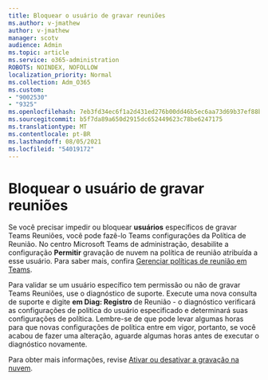 ```yaml
---
title: Bloquear o usuário de gravar reuniões
ms.author: v-jmathew
author: v-jmathew
manager: scotv
audience: Admin
ms.topic: article
ms.service: o365-administration
ROBOTS: NOINDEX, NOFOLLOW
localization_priority: Normal
ms.collection: Adm_O365
ms.custom:
- "9002530"
- "9325"
ms.openlocfilehash: 7eb3fd34ec6f1a2d431ed276b00dd46b5ec6aa73d69b37ef88b1ba0ca6f5d077
ms.sourcegitcommit: b5f7da89a650d2915dc652449623c78be6247175
ms.translationtype: MT
ms.contentlocale: pt-BR
ms.lasthandoff: 08/05/2021
ms.locfileid: "54019172"
---
```

# <a name="block-user-from-recording-meetings"></a>Bloquear o usuário de gravar reuniões

Se você precisar impedir ou bloquear **usuários** específicos de gravar Teams Reuniões, você pode fazê-lo Teams configurações da Política de Reunião. No centro Microsoft Teams de administração, desabilite a configuração **Permitir** gravação de nuvem na política de reunião atribuída a esse usuário. Para saber mais, confira [Gerenciar políticas de reunião em Teams](https://docs.microsoft.com/microsoftteams/meeting-policies-in-teams#allow-cloud-recording).

Para validar se um usuário específico tem permissão ou não de gravar Teams Reuniões, use o diagnóstico de suporte. Execute uma nova consulta de suporte e digite **em Diag: Registro** de Reunião - o diagnóstico verificará as configurações de política do usuário especificado e determinará suas configurações de política. Lembre-se de que pode levar algumas horas para que novas configurações de política entre em vigor, portanto, se você acabou de fazer uma alteração, aguarde algumas horas antes de executar o diagnóstico novamente.

Para obter mais informações, revise [Ativar ou desativar a gravação na nuvem](https://docs.microsoft.com/microsoftteams/cloud-recording#turn-on-or-turn-off-cloud-recording).

